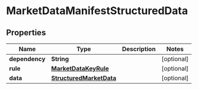 

# MarketDataManifestStructuredData

## Properties

Name | Type | Description | Notes
------------ | ------------- | ------------- | -------------
**dependency** | **String** |  |  [optional]
**rule** | [**MarketDataKeyRule**](MarketDataKeyRule.md) |  |  [optional]
**data** | [**StructuredMarketData**](StructuredMarketData.md) |  |  [optional]



